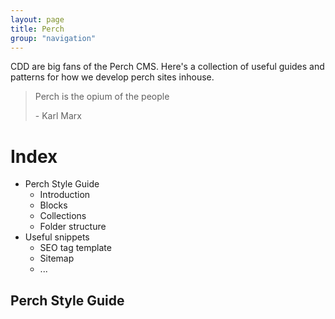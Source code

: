 ```yaml
---
layout: page
title: Perch
group: "navigation"
---
```


CDD are big fans of the Perch CMS. Here's a collection of useful guides and patterns for how we develop perch sites inhouse.

> <p>Perch is the opium of the people</p>
> <p>- Karl Marx</p>

# Index

* Perch Style Guide
    * Introduction
    * Blocks
    * Collections
    * Folder structure
* Useful snippets
    - SEO tag template 
    - Sitemap
    - ... 



## Perch Style Guide


